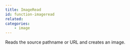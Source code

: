 ```yaml
---
title: ImageRead
id: function-imageread
related:
categories:
    - image
---
```


Reads the source pathname or URL and creates an image.